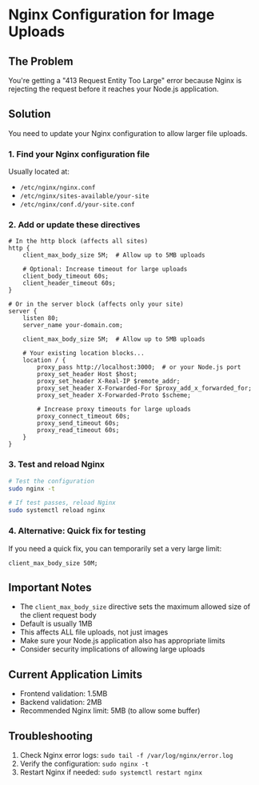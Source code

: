 # Nginx Configuration for Image Uploads

## The Problem
You're getting a "413 Request Entity Too Large" error because Nginx is rejecting the request before it reaches your Node.js application.

## Solution
You need to update your Nginx configuration to allow larger file uploads.

### 1. Find your Nginx configuration file
Usually located at:
- `/etc/nginx/nginx.conf`
- `/etc/nginx/sites-available/your-site`
- `/etc/nginx/conf.d/your-site.conf`

### 2. Add or update these directives

```nginx
# In the http block (affects all sites)
http {
    client_max_body_size 5M;  # Allow up to 5MB uploads
    
    # Optional: Increase timeout for large uploads
    client_body_timeout 60s;
    client_header_timeout 60s;
}

# Or in the server block (affects only your site)
server {
    listen 80;
    server_name your-domain.com;
    
    client_max_body_size 5M;  # Allow up to 5MB uploads
    
    # Your existing location blocks...
    location / {
        proxy_pass http://localhost:3000;  # or your Node.js port
        proxy_set_header Host $host;
        proxy_set_header X-Real-IP $remote_addr;
        proxy_set_header X-Forwarded-For $proxy_add_x_forwarded_for;
        proxy_set_header X-Forwarded-Proto $scheme;
        
        # Increase proxy timeouts for large uploads
        proxy_connect_timeout 60s;
        proxy_send_timeout 60s;
        proxy_read_timeout 60s;
    }
}
```

### 3. Test and reload Nginx
```bash
# Test the configuration
sudo nginx -t

# If test passes, reload Nginx
sudo systemctl reload nginx
```

### 4. Alternative: Quick fix for testing
If you need a quick fix, you can temporarily set a very large limit:
```nginx
client_max_body_size 50M;
```

## Important Notes
- The `client_max_body_size` directive sets the maximum allowed size of the client request body
- Default is usually 1MB
- This affects ALL file uploads, not just images
- Make sure your Node.js application also has appropriate limits
- Consider security implications of allowing large uploads

## Current Application Limits
- Frontend validation: 1.5MB
- Backend validation: 2MB
- Recommended Nginx limit: 5MB (to allow some buffer)

## Troubleshooting
1. Check Nginx error logs: `sudo tail -f /var/log/nginx/error.log`
2. Verify the configuration: `sudo nginx -t`
3. Restart Nginx if needed: `sudo systemctl restart nginx`
